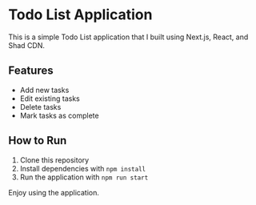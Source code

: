 # Todo List Application

This is a simple Todo List application that I built using Next.js, React, and Shad CDN.

## Features

- Add new tasks
- Edit existing tasks
- Delete tasks
- Mark tasks as complete

## How to Run

1. Clone this repository
2. Install dependencies with `npm install`
3. Run the application with `npm run start`

Enjoy using the application.
